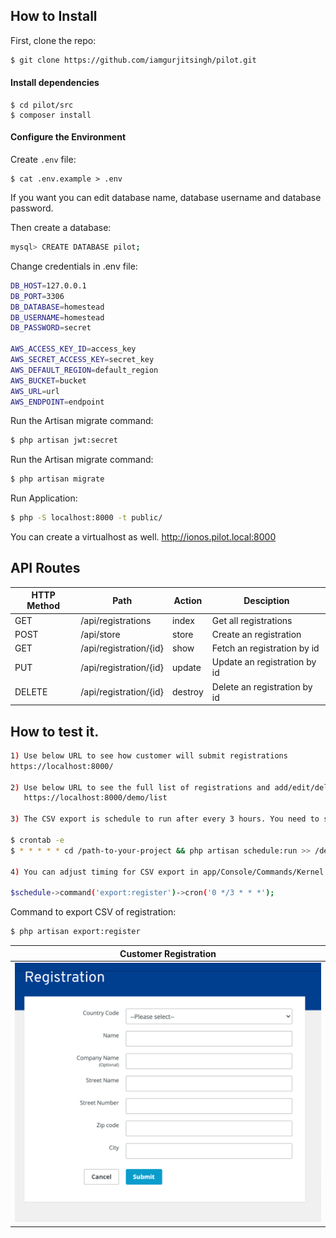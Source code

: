 ## How to Install
First, clone the repo:
```bash
$ git clone https://github.com/iamgurjitsingh/pilot.git
```

#### Install dependencies
```
$ cd pilot/src
$ composer install
```

#### Configure the Environment
Create `.env` file:
```
$ cat .env.example > .env
```
If you want you can edit database name, database username and database password.


Then create a database:
```bash
mysql> CREATE DATABASE pilot;
```

Change credentials in .env file:
```bash
DB_HOST=127.0.0.1
DB_PORT=3306
DB_DATABASE=homestead
DB_USERNAME=homestead
DB_PASSWORD=secret

AWS_ACCESS_KEY_ID=access_key
AWS_SECRET_ACCESS_KEY=secret_key
AWS_DEFAULT_REGION=default_region
AWS_BUCKET=bucket
AWS_URL=url
AWS_ENDPOINT=endpoint
```

Run the Artisan migrate command:
```bash
$ php artisan jwt:secret 
```

Run the Artisan migrate command:
```bash
$ php artisan migrate
```

Run Application:
```bash
$ php -S localhost:8000 -t public/
```
You can create a virtualhost as well. http://ionos.pilot.local:8000

## API Routes
| HTTP Method	| Path | Action |  Desciption  |
| ----- | ----- | ----- | ------------- |
| GET      | /api/registrations | index |  Get all registrations
| POST     | /api/store | store |  Create an registration
| GET      | /api/registration/{id} | show |  Fetch an registration by id
| PUT      | /api/registration/{id} | update | Update an registration by id
| DELETE      | /api/registration/{id} | destroy | Delete an registration by id

## How to test it. 
```bash
1) Use below URL to see how customer will submit registrations 
https://localhost:8000/

2) Use below URL to see the full list of registrations and add/edit/delete feature.
   https://localhost:8000/demo/list

3) The CSV export is schedule to run after every 3 hours. You need to setup crontab.

$ crontab -e
$ * * * * * cd /path-to-your-project && php artisan schedule:run >> /dev/null 2>&1

4) You can adjust timing for CSV export in app/Console/Commands/Kernel.php

$schedule->command('export:register')->cron('0 */3 * * *');
```

Command to export CSV of registration:
```bash
$ php artisan export:register
```

| Customer Registration      
|----------------------
| ![img](docs/ionos-registration-form.png)